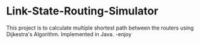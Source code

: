 # Link-State-Routing-Simulator

This project is to calculate multiple shortest path between the routers using Dijkestra's Algorithm.
Implemented in Java.
-enjoy

